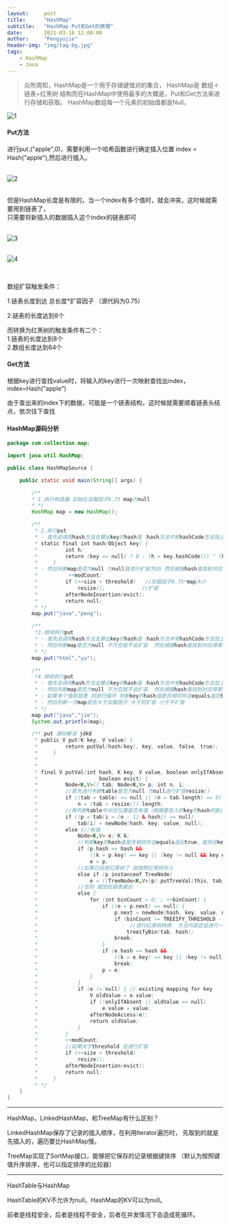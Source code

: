 ```yaml
---
layout:     post
title:      "HashMap"
subtitle:   "HashMap Put和Get的原理"
date:       2021-03-16 12:00:00
author:     "Pengyujie"
header-img: "img/tag-bg.jpg"
tags:
    - HashMap
    - Java
---
```

>众所周知，HashMap是一个用于存储键值对的集合，
>HashMap是   数组＋链表+红黑树   结构而在HashMap中使用最多的大概是，Put和Get方法来进行存储和获取。
>HashMap数组每一个元素的初始值都是Null。

![1](D:\Typora\Blog\pengyujie99.github.io\_posts\knowledge_point\2021-03-16-HashMap.assets\1.jpg)



#### Put方法


进行put.("apple",0)，需要利用一个哈希函数进行确定插入位置 index = Hash("apple"),然后进行插入。

<br>![2](D:\Typora\Blog\pengyujie99.github.io\_posts\knowledge_point\2021-03-16-HashMap.assets\2.jpg)

<br>但是HashMap长度是有限的，当一个index有多个值时，就会冲突，这时候就需要用到链表了，
<br>只需要将新插入的数据插入这个index的链表即可

<br>![3](D:\Typora\Blog\pengyujie99.github.io\_posts\knowledge_point\2021-03-16-HashMap.assets\3.jpg)

<br>![4](D:\Typora\Blog\pengyujie99.github.io\_posts\knowledge_point\2021-03-16-HashMap.assets\4.jpg)

<br>

数组扩容触发条件：

1.链表长度到达 总长度*扩容因子 （源代码为0.75）

2.链表的长度达到8个



而转换为红黑树的触发条件有二个：
<br>1.链表的长度达到8个
<br>2.数组长度达到64个



#### Get方法

根据key进行查找value时，将输入的key进行一次映射查找出index， index=Hash("apple")

由于查出来的index下的数据，可能是一个链表结构，这时候就需要顺着链表头结点，依次往下查找




#### HashMap源码分析

~~~java
package com.collection.map;

import java.util.HashMap;

public class HashMapSource {

    public static void main(String[] args) {

        /**
        * 1.执行构造器 初始化加载因子0.75 map为null
        * */
        HashMap map = new HashMap();

        /**
         * 2.执行put
         * - 首先会调用hash方法去算出key的hash值（hash方法中有hashCode方法加上hash值右移16位减少hash冲突）
         * static final int hash(Object key) {
         *         int h;
         *         return (key == null) ? 0 : (h = key.hashCode()) ^ (h >>> 16);
         *     }
         * - 然后判断map是否为null 为null就进行扩容为16 然后根据hash值找到对应得索引位置 判断对应位置是否存在值，没有直接放入。然后判断一次map是否大于threshold 大于则扩容 小于不扩容
         *          ++modCount;
         *         if (++size > threshold)   //加载因子0.75*map大小
         *             resize();            //扩容
         *         afterNodeInsertion(evict);
         *         return null;
         * */
        map.put("java","peng");

        /**
         *3.继续执行put
         * - 首先会调用hash方法去算出key的hash值（hash方法中有hashCode方法加上hash值右移16位减少hash冲突）
         * - 然后判断map是否为null 不为空就不会扩容  然后根据hash值找到对应得索引位置 判断对应位置是否存在值，没有直接放入。然后判断一次map是否大于加载因子 大于则扩容 小于不扩容
         * */
        map.put("html","yu");

        /**
         *4.继续执行put
         * - 首先会调用hash方法去算出key的hash值（hash方法中有hashCode方法加上hash值右移16位减少hash冲突）
         * - 然后判断map是否为null 不为空就不会扩容  然后根据hash值找到对应得索引位置 判断对应位置是否存在值，存在值。
         * - 如果多个值即链表 则进行循环 判断key的hash值是否相同并且equals返回true，是则该key直接替换掉原来的key 否则加在链表最后
         * - 然后判断一次map是否大于加载因子 大于则扩容 小于不扩容
         * */
        map.put("java","jie");
        System.out.println(map);

        /** put 源码解读 jdk8
         * public V put(K key, V value) {
         *         return putVal(hash(key), key, value, false, true);
         *     }
         *
         *
         * final V putVal(int hash, K key, V value, boolean onlyIfAbsent,
         *                    boolean evict) {
         *         Node<K,V>[] tab; Node<K,V> p; int n, i;
         *         //首先进行判断table是否为null 为null进行扩容resize()
         *         if ((tab = table) == null || (n = tab.length) == 0)
         *             n = (tab = resize()).length;
         *         //再判断table中对应位置是否有值（根据要存入的key的hash判断出的索引位置） 没有则直接存入
         *         if ((p = tab[i = (n - 1) & hash]) == null)
         *             tab[i] = newNode(hash, key, value, null);
         *         else {//有值
         *             Node<K,V> e; K k;
         *             //判断key的hash值是否相同并且equals返回true，是则该key直接替换掉原来的key
         *             if (p.hash == hash &&
         *                 ((k = p.key) == key || (key != null && key.equals(k))))
         *                 e = p;
         *             //如果已经是红黑树了 就按照红黑树存入
         *             else if (p instanceof TreeNode)
         *                 e = ((TreeNode<K,V>)p).putTreeVal(this, tab, hash, key, value);
         *             //否则 就加在链表最后
         *             else {
         *                 for (int binCount = 0; ; ++binCount) {
         *                     if ((e = p.next) == null) {
         *                         p.next = newNode(hash, key, value, null);
         *                         if (binCount >= TREEIFY_THRESHOLD - 1) // -1 for 1st
         *                              //进行红黑树转换  方法内部还会进行一次判断
         *                             treeifyBin(tab, hash);
         *                         break;
         *                     }
         *                     if (e.hash == hash &&
         *                         ((k = e.key) == key || (key != null && key.equals(k))))
         *                         break;
         *                     p = e;
         *                 }
         *             }
         *             if (e != null) { // existing mapping for key
         *                 V oldValue = e.value;
         *                 if (!onlyIfAbsent || oldValue == null)
         *                     e.value = value;
         *                 afterNodeAccess(e);
         *                 return oldValue;
         *             }
         *         }
         *         ++modCount;
         *         //如果大于threshold 会进行扩容
         *         if (++size > threshold)
         *             resize();
         *         afterNodeInsertion(evict);
         *         return null;
         *     }
         * */
    }
}
~~~




---
HashMap，LinkedHashMap，和TreeMap有什么区别？

LinkedHashMap保存了记录的插入顺序，在利用lterator遍历时，
先取到的就是先插入的，遍历要比HashMap慢。

TreeMap实现了SortMap接口，能够把它保存的记录根据键排序
（默认为按照键值升序排序，也可以指定排序的比较器）

---
HashTable与HashMap

HashTable的KV不允许为null，HashMap的KV可以为null。

前者是线程安全，后者是线程不安全，后者在并发情况下会造成死循环。







